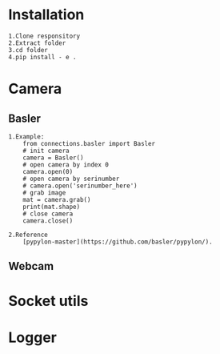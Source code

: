 # Installation
    1.Clone responsitory
    2.Extract folder
    3.cd folder
    4.pip install - e .
# Camera
## Basler
    1.Example:
        from connections.basler import Basler
        # init camera
        camera = Basler()
        # open camera by index 0
        camera.open(0)
        # open camera by serinumber
        # camera.open('serinumber_here')
        # grab image
        mat = camera.grab()
        print(mat.shape)
        # close camera
        camera.close()

    2.Reference
        [pypylon-master](https://github.com/basler/pypylon/).
## Webcam
# Socket utils
# Logger